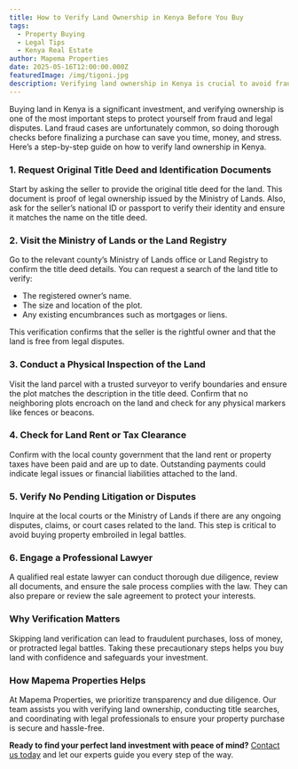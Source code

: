 ```yaml
---
title: How to Verify Land Ownership in Kenya Before You Buy
tags:
  - Property Buying
  - Legal Tips
  - Kenya Real Estate
author: Mapema Properties
date: 2025-05-16T12:00:00.000Z
featuredImage: /img/tigoni.jpg
description: Verifying land ownership in Kenya is crucial to avoid fraud and ensure a smooth property purchase. This guide walks you through the essential steps to confirm legitimate ownership before you buy land.
---
```


Buying land in Kenya is a significant investment, and verifying ownership is one of the most important steps to protect yourself from fraud and legal disputes. Land fraud cases are unfortunately common, so doing thorough checks before finalizing a purchase can save you time, money, and stress. Here’s a step-by-step guide on how to verify land ownership in Kenya.

### 1. Request Original Title Deed and Identification Documents

Start by asking the seller to provide the original title deed for the land. This document is proof of legal ownership issued by the Ministry of Lands. Also, ask for the seller’s national ID or passport to verify their identity and ensure it matches the name on the title deed.

### 2. Visit the Ministry of Lands or the Land Registry

Go to the relevant county’s Ministry of Lands office or Land Registry to confirm the title deed details. You can request a search of the land title to verify:

- The registered owner’s name.
- The size and location of the plot.
- Any existing encumbrances such as mortgages or liens.

This verification confirms that the seller is the rightful owner and that the land is free from legal disputes.

### 3. Conduct a Physical Inspection of the Land

Visit the land parcel with a trusted surveyor to verify boundaries and ensure the plot matches the description in the title deed. Confirm that no neighboring plots encroach on the land and check for any physical markers like fences or beacons.

### 4. Check for Land Rent or Tax Clearance

Confirm with the local county government that the land rent or property taxes have been paid and are up to date. Outstanding payments could indicate legal issues or financial liabilities attached to the land.

### 5. Verify No Pending Litigation or Disputes

Inquire at the local courts or the Ministry of Lands if there are any ongoing disputes, claims, or court cases related to the land. This step is critical to avoid buying property embroiled in legal battles.

### 6. Engage a Professional Lawyer

A qualified real estate lawyer can conduct thorough due diligence, review all documents, and ensure the sale process complies with the law. They can also prepare or review the sale agreement to protect your interests.

### Why Verification Matters

Skipping land verification can lead to fraudulent purchases, loss of money, or protracted legal battles. Taking these precautionary steps helps you buy land with confidence and safeguards your investment.

### How Mapema Properties Helps

At Mapema Properties, we prioritize transparency and due diligence. Our team assists you with verifying land ownership, conducting title searches, and coordinating with legal professionals to ensure your property purchase is secure and hassle-free.

**Ready to find your perfect land investment with peace of mind?** [Contact us today](#) and let our experts guide you every step of the way.
